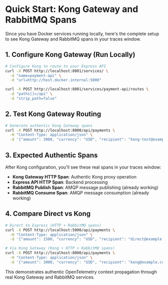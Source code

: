 # Quick Start: Kong Gateway and RabbitMQ Spans

Since you have Docker services running locally, here's the complete setup to see Kong Gateway and RabbitMQ spans in your traces window.

## 1. Configure Kong Gateway (Run Locally)

```bash
# Configure Kong to route to your Express API
curl -X POST http://localhost:8001/services/ \
  -d "name=payment-api" \
  -d "url=http://host.docker.internal:5000"

curl -X POST http://localhost:8001/services/payment-api/routes \
  -d "paths[]=/api" \
  -d "strip_path=false"
```

## 2. Test Kong Gateway Routing

```bash
# Generate authentic Kong Gateway spans
curl -X POST http://localhost:8000/api/payments \
  -H "Content-Type: application/json" \
  -d '{"amount": 3000, "currency": "USD", "recipient": "kong-test@example.com", "description": "Kong Gateway Span Test"}'
```

## 3. Expected Authentic Spans

After Kong configuration, you'll see these real spans in your traces window:

- **Kong Gateway HTTP Span**: Authentic Kong proxy operation
- **Express API HTTP Span**: Backend processing 
- **RabbitMQ Publish Span**: AMQP message publishing (already working)
- **RabbitMQ Consume Span**: AMQP message consumption (already working)

## 4. Compare Direct vs Kong

```bash
# Direct to Express (HTTP + RabbitMQ spans)
curl -X POST http://localhost:5000/api/payments \
  -H "Content-Type: application/json" \
  -d '{"amount": 1500, "currency": "USD", "recipient": "direct@example.com"}'

# Via Kong Gateway (Kong + HTTP + RabbitMQ spans)
curl -X POST http://localhost:8000/api/payments \
  -H "Content-Type: application/json" \
  -d '{"amount": 3000, "currency": "USD", "recipient": "kong@example.com"}'
```

This demonstrates authentic OpenTelemetry context propagation through real Kong Gateway and RabbitMQ services.